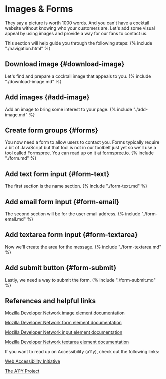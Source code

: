 # Images & Forms

They say a picture is worth 1000 words. And you can't have a cocktail website without knowing who your customers are. Let's add some visual appeal by using images and provide a way for our fans to contact us.

This section will help guide you through the following steps:
{% include "./navigation.html" %}

## Download image {#download-image}
Let's find and prepare a cocktail image that appeals to you.
{% include "./download-image.md" %}

## Add images {#add-image}
Add an image to bring some interest to your page.
{% include "./add-image.md" %}

## Create form groups {#forms}
You now need a form to allow users to contact you. Forms typically require a bit of JavaScript but that tool is not in our toolbelt just yet so we'll use a tool called Formspree. You can read up on it at [formspree.io](https://formspree.io/).
{% include "./form.md" %}

## Add text form input {#form-text}
The first section is the name section. 
{% include "./form-text.md" %}

## Add email form input {#form-email}
The second section will be for the user email address.
{% include "./form-email.md" %}

## Add textarea form input {#form-textarea}
Now we'll create the area for the message.
{% include "./form-textarea.md" %}

## Add submit button {#form-submit}
Lastly, we need a way to submit the form. 
{% include "./form-submit.md" %}


## References and helpful links

[Mozilla Developer Network image element documentation](https://developer.mozilla.org/en-US/docs/Web/HTML/Element/img)

[Mozilla Developer Network form element documentation](https://developer.mozilla.org/en-US/docs/Web/HTML/Element/form)

[Mozilla Developer Network input element documentation](https://developer.mozilla.org/en-US/docs/Web/HTML/Element/input)

[Mozilla Developer Network textarea element documentation](https://developer.mozilla.org/en-US/docs/Web/HTML/Element/textarea)


If you want to read up on Accessibility (a11y), check out the following links:

[Web Accessibility Initiative](https://www.w3.org/WAI/intro/wcag)

[The A11Y Project](https://a11yproject.com/about)